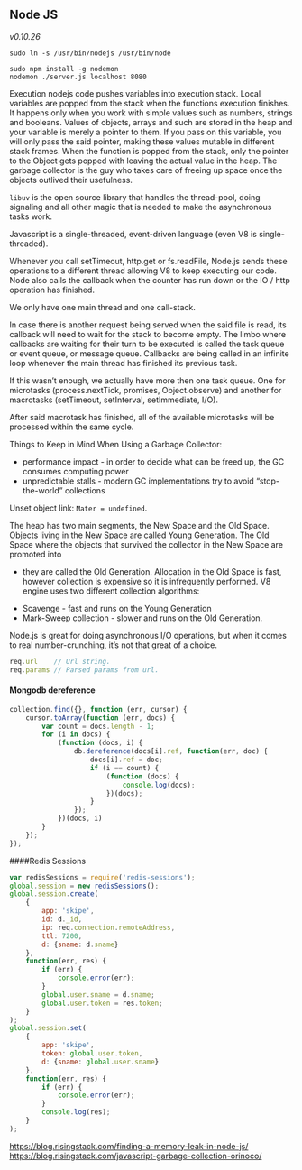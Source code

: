 Node JS
-

*v0.10.26*

````
sudo ln -s /usr/bin/nodejs /usr/bin/node
````
````
sudo npm install -g nodemon
nodemon ./server.js localhost 8080
````

Execution nodejs code pushes variables into execution stack.
Local variables are popped from the stack when the functions execution finishes.
It happens only when you work with simple values such as numbers, strings and booleans.
Values of objects, arrays and such are stored in the heap and your variable is merely a pointer to them.
If you pass on this variable, you will only pass the said pointer, making these values mutable in different stack frames.
When the function is popped from the stack, only the pointer to the Object gets popped with leaving the actual value in the heap.
The garbage collector is the guy who takes care of freeing up space once the objects outlived their usefulness.

`libuv` is the open source library that handles the thread-pool,
doing signaling and all other magic that is needed to make the asynchronous tasks work.

Javascript is a single-threaded, event-driven language (even V8 is single-threaded).

Whenever you call setTimeout, http.get or fs.readFile,
Node.js sends these operations to a different thread allowing V8 to keep executing our code.
Node also calls the callback when the counter has run down or the IO / http operation has finished.

We only have one main thread and one call-stack.

In case there is another request being served when the said file is read, its callback will need to wait for the stack to become empty.
The limbo where callbacks are waiting for their turn to be executed is called the task queue or event queue, or message queue.
Callbacks are being called in an infinite loop whenever the main thread has finished its previous task.

If this wasn’t enough, we actually have more then one task queue.
One for microtasks (process.nextTick, promises, Object.observe) and another for macrotasks (setTimeout, setInterval, setImmediate, I/O).

After said macrotask has finished, all of the available microtasks will be processed within the same cycle.

Things to Keep in Mind When Using a Garbage Collector:

* performance impact - in order to decide what can be freed up, the GC consumes computing power
* unpredictable stalls - modern GC implementations try to avoid “stop-the-world” collections

Unset object link: `Mater = undefined`.

The heap has two main segments, the New Space and the Old Space.
Objects living in the New Space are called Young Generation.
The Old Space where the objects that survived the collector in the New Space are promoted into
- they are called the Old Generation.
Allocation in the Old Space is fast, however collection is expensive so it is infrequently performed.
V8 engine uses two different collection algorithms:

* Scavenge - fast and runs on the Young Generation
* Mark-Sweep collection - slower and runs on the Old Generation.

Node.js is great for doing asynchronous I/O operations,
but when it comes to real number-crunching, it’s not that great of a choice.

````js
req.url    // Url string.
req.params // Parsed params from url.
````

#### Mongodb dereference
````js
collection.find({}, function (err, cursor) {
    cursor.toArray(function (err, docs) {
        var count = docs.length - 1;
        for (i in docs) {
            (function (docs, i) {
                db.dereference(docs[i].ref, function(err, doc) {
                    docs[i].ref = doc;
                    if (i == count) {
                        (function (docs) {
                            console.log(docs);
                        })(docs);
                    }
                });
            })(docs, i)
        }
    });
});
````

####Redis Sessions
````js
var redisSessions = require('redis-sessions');
global.session = new redisSessions();
global.session.create(
    {
        app: 'skipe',
        id: d._id,
        ip: req.connection.remoteAddress,
        ttl: 7200,
        d: {sname: d.sname}
    },
    function(err, res) {
        if (err) {
            console.error(err);
        }
        global.user.sname = d.sname;
        global.user.token = res.token;
    }
);
global.session.set(
    {
        app: 'skipe',
        token: global.user.token,
        d: {sname: global.user.sname}
    },
    function(err, res) {
        if (err) {
            console.error(err);
        }
        console.log(res);
    }
);
````

https://blog.risingstack.com/finding-a-memory-leak-in-node-js/
https://blog.risingstack.com/javascript-garbage-collection-orinoco/
